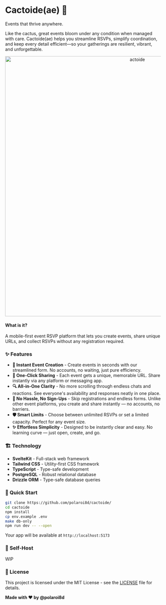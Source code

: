 # Cactoide(ae) 🌵

Events that thrive anywhere.

Like the cactus, great events bloom under any condition when managed with care. Cactoide(ae) helps you streamline RSVPs, simplify coordination, and keep every detail efficient—so your gatherings are resilient, vibrant, and unforgettable.

<p align="center">
  <a href="https://cactoide.dalev.hu/" target="blank">
    <picture>
      <img alt="actoide" src="https://github.com/user-attachments/assets/30b87181-1e3b-49d0-869e-bef6dcf7f777" width="840">
    </picture>
  </a>
</p>

#### What is it?

A mobile-first event RSVP platform that lets you create events, share unique URLs, and collect RSVPs without any registration required.

### ✨ Features

- **🎯 Instant Event Creation** - Create events in seconds with our streamlined form. No accounts, no waiting, just pure efficiency.
- **🔗 One-Click Sharing** - Each event gets a unique, memorable URL. Share instantly via any platform or messaging app.
- **🔍 All-in-One Clarity** - No more scrolling through endless chats and reactions. See everyone's availability and responses neatly in one place.
- **👤 No Hassle, No Sign-Ups** - Skip registrations and endless forms. Unlike other event platforms, you create and share instantly — no accounts, no barriers.
- **🛡️ Smart Limits** - Choose between unlimited RSVPs or set a limited capacity. Perfect for any event size.
- **✨ Effortless Simplicity** - Designed to be instantly clear and easy. No learning curve — just open, create, and go.

### 🏗️ Technology

- **SvelteKit** - Full-stack web framework
- **Tailwind CSS** - Utility-first CSS framework
- **TypeScript** - Type-safe development
- **PostgreSQL** - Robust relational database
- **Drizzle ORM** - Type-safe database queries

### 🚀 Quick Start

```bash
git clone https://github.com/polaroi8d/cactoide/
cd cactoide
npm install
cp env.example .env
make db-only
npm run dev -- --open
```

Your app will be available at `http://localhost:5173`

### 🚀 Self-Host

WIP

### 📄 License

This project is licensed under the MIT License - see the [LICENSE](./LICENSE) file for details.

**Made with ❤️ by @polaroi8d**
